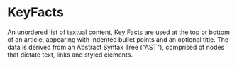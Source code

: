 # KeyFacts

An unordered list of textual content, Key Facts are used at the top or bottom of
an article, appearing with indented bullet points and an optional title. The
data is derived from an Abstract Syntax Tree ("AST"), comprised of nodes that
dictate text, links and styled elements.
